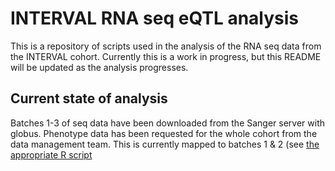 # INTERVAL RNA seq eQTL analysis
This is a repository of scripts used in the analysis of the RNA seq data from the INTERVAL cohort. Currently this is a work in progress, but this README will be updated as the analysis progresses.

## Current state of analysis
Batches 1-3 of seq data have been downloaded from the Sanger server with globus.
Phenotype data has been requested for the whole cohort from the data management team. This is currently mapped to batches 1 & 2 (see [the appropriate R script](make_id_mapper_file.R)
 